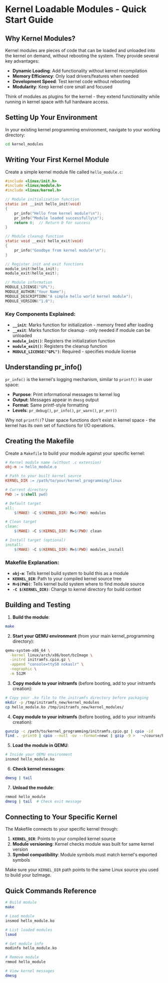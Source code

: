 # Kernel Loadable Modules - Quick Start Guide

## Why Kernel Modules?

Kernel modules are pieces of code that can be loaded and unloaded into the kernel on demand, without rebooting the system. They provide several key advantages:

- **Dynamic Loading**: Add functionality without kernel recompilation
- **Memory Efficiency**: Only load drivers/features when needed
- **Development Speed**: Test kernel code without rebooting
- **Modularity**: Keep kernel core small and focused

Think of modules as plugins for the kernel - they extend functionality while running in kernel space with full hardware access.

## Setting Up Your Environment

In your existing kernel programming environment, navigate to your working directory:

```bash
cd kernel_modules
```

## Writing Your First Kernel Module

Create a simple kernel module file called `hello_module.c`:

```c
#include <linux/init.h>
#include <linux/module.h>
#include <linux/kernel.h>

// Module initialization function
static int __init hello_init(void)
{
    pr_info("Hello from kernel module!\n");
    pr_info("Module loaded successfully\n");
    return 0;  // Return 0 for success
}

// Module cleanup function
static void __exit hello_exit(void)
{
    pr_info("Goodbye from kernel module!\n");
}

// Register init and exit functions
module_init(hello_init);
module_exit(hello_exit);

// Module information
MODULE_LICENSE("GPL");
MODULE_AUTHOR("Your Name");
MODULE_DESCRIPTION("A simple hello world kernel module");
MODULE_VERSION("1.0");
```

### Key Components Explained:

- **`__init`**: Marks function for initialization - memory freed after loading
- **`__exit`**: Marks function for cleanup - only needed if module can be unloaded
- **`module_init()`**: Registers the initialization function
- **`module_exit()`**: Registers the cleanup function
- **`MODULE_LICENSE("GPL")`**: Required - specifies module license

## Understanding pr_info()

`pr_info()` is the kernel's logging mechanism, similar to `printf()` in user space:

- **Purpose**: Print informational messages to kernel log
- **Output**: Messages appear in `dmesg` output
- **Format**: Same printf-style formatting
- **Levels**: `pr_debug()`, `pr_info()`, `pr_warn()`, `pr_err()`

Why not `printf()`? User space functions don't exist in kernel space - the kernel has its own set of functions for I/O operations.

## Creating the Makefile

Create a `Makefile` to build your module against your specific kernel:

```makefile
# Kernel module name (without .c extension)
obj-m := hello_module.o

# Path to your built kernel source
KERNEL_DIR := /path/to/your/kernel_programming/linux

# Current directory
PWD := $(shell pwd)

# Default target
all:
	$(MAKE) -C $(KERNEL_DIR) M=$(PWD) modules

# Clean target
clean:
	$(MAKE) -C $(KERNEL_DIR) M=$(PWD) clean

# Install target (optional)
install:
	$(MAKE) -C $(KERNEL_DIR) M=$(PWD) modules_install
```

### Makefile Explanation:

- **`obj-m`**: Tells kernel build system to build this as a module
- **`KERNEL_DIR`**: Path to your compiled kernel source tree
- **`M=$(PWD)`**: Tells kernel build system where to find module source
- **`-C $(KERNEL_DIR)`**: Change to kernel directory for build context

## Building and Testing

1. **Build the module**:
```bash
make
```

2. **Start your QEMU environment** (from your main kernel_programming directory):
```bash
qemu-system-x86_64 \
  -kernel linux/arch/x86/boot/bzImage \
  -initrd initramfs.cpio.gz \
  -append "console=ttyS0 nokaslr" \
  -nographic \
  -m 512M
```

3. **Copy module to your initramfs** (before booting, add to your initramfs creation):
```bash
# Copy your .ko file to the initramfs directory before packaging
mkdir -p /tmp/initramfs_new/kernel_modules
cp hello_module.ko /tmp/initramfs_new/kernel_modules/
```

4. **Copy module to your initramfs** (before booting, add to your initramfs creation):
```bash
gunzip -c /path/to/kernel_programming/initramfs.cpio.gz | cpio -id
find . -print0 | cpio --null -ov --format=newc | gzip -9 >   ~/course/kernel_programming/initramfs_module.cpio.gz4.
```

5. **Load the module in QEMU**:
```bash
# Inside your QEMU environment
insmod hello_module.ko
```

6. **Check kernel messages**:
```bash
dmesg | tail
```

7. **Unload the module**:
```bash
rmmod hello_module
dmesg | tail  # Check exit message
```

## Connecting to Your Specific Kernel

The Makefile connects to your specific kernel through:

1. **`KERNEL_DIR`**: Points to your compiled kernel source
2. **Module versioning**: Kernel checks module was built for same kernel version
3. **Symbol compatibility**: Module symbols must match kernel's exported symbols

Make sure your `KERNEL_DIR` path points to the same Linux source you used to build your bzImage.

## Quick Commands Reference

```bash
# Build module
make

# Load module
insmod hello_module.ko

# List loaded modules
lsmod

# Get module info
modinfo hello_module.ko

# Remove module
rmmod hello_module

# View kernel messages
dmesg
```
